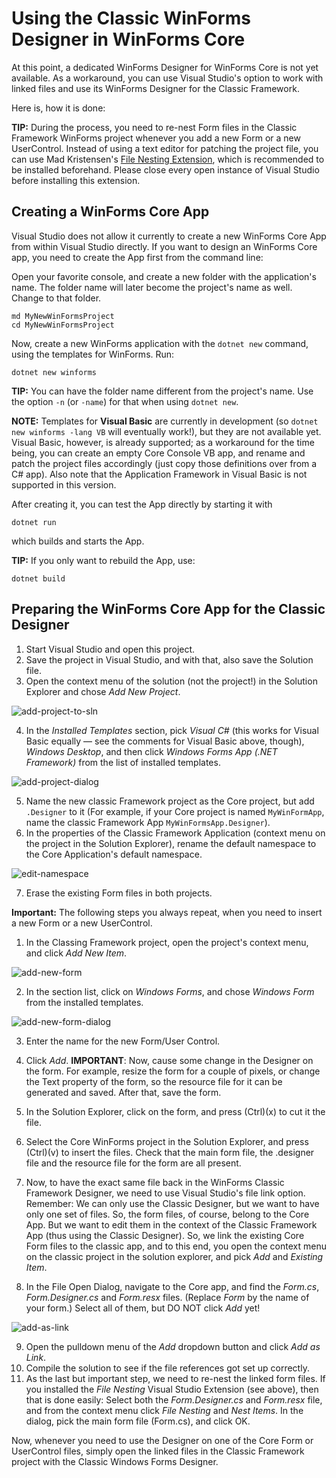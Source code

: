 # Using the Classic WinForms Designer in WinForms Core

At this point, a dedicated WinForms Designer for WinForms Core is not yet available. As a workaround, you can use Visual Studio's option to work with linked files and use its WinForms Designer for the Classic Framework.

Here is, how it is done:

**TIP:** During the process, you need to re-nest Form files in the Classic Framework WinForms project whenever you add a new Form or a new UserControl. Instead of using a text editor for patching the project file, you can use Mad Kristensen's [File Nesting Extension]( https://marketplace.visualstudio.com/items?itemName=MadsKristensen.FileNesting), which is recommended to be installed beforehand. Please close every open instance of Visual Studio before installing this extension.

## Creating a WinForms Core App

Visual Studio does not allow it currently to create a new WinForms Core App from within Visual Studio directly. If you want to design an WinForms Core app, you need to create the App first from the command line:

Open your favorite console, and create a new folder with the application's name. The folder name will later become the project's name as well. Change to that folder.
```
md MyNewWinFormsProject
cd MyNewWinFormsProject
```

Now, create a new WinForms application with the `dotnet new` command, using the templates for WinForms. Run:
```
dotnet new winforms
```

**TIP:** You can have the folder name different from the project's name. Use the option `-n` (or `-name`) for that when using `dotnet new`.

**NOTE:** Templates for **Visual Basic** are currently in development (so `dotnet new winforms -lang VB` will eventually work!), but they are not available yet. Visual Basic, however, is already supported; as a workaround for the time being, you can create an empty Core Console VB app, and rename and patch the project files accordingly (just copy those definitions over from a C# app). Also note that the Application Framework in Visual Basic is not supported in this version.

After creating it, you can test the App directly by starting it with

```
dotnet run
```

which builds and starts the App. 

**TIP:** If you only want to rebuild the App, use:

```
dotnet build
```

## Preparing the WinForms Core App for the Classic Designer

1. Start Visual Studio and open this project.
2. Save the project in Visual Studio, and with that, also save the Solution file.
3. Open the context menu of the solution (not the project!) in the Solution Explorer and chose *Add New Project*.

![add-project-to-sln](./images/add-project-to-sln.png)

4. In the *Installed Templates* section, pick *Visual C#* (this works for Visual Basic equally — see the comments for Visual Basic above, though), *Windows Desktop*, and then click *Windows Forms App (.NET Framework)* from the list of installed templates.

![add-project-dialog](./images/add-project-dialog.png)

5. Name the new classic Framework project as the Core project, but add `.Designer` to it (For example, if your Core project is named `MyWinFormApp`, name the classic Framework App `MyWinFormsApp.Designer`).
6. In the properties of the Classic Framework Application (context menu on the project in the Solution Explorer), rename the default namespace to the Core Application's default namespace.

![edit-namespace](./images/edit-namespace.png)

7. Erase the existing Form files in both projects.

**Important:** The following steps you always repeat, when you need to insert a new Form or a new UserControl.

1. In the Classing Framework project, open the project's context menu, and click *Add New Item*.

![add-new-form](./images/add-new-form.png)

2. In the section list, click on *Windows Forms*, and chose *Windows Form* from the installed templates.

![add-new-form-dialog](./images/add-new-form-dialog.png)

3. Enter the name for the new Form/User Control.
4. Click *Add*.
 **IMPORTANT**: Now, cause some change in the Designer on the form. For example, resize the form for a couple of pixels, or change the Text property of the form, so the resource file for it can be generated and saved. After that, save the form.

5. In the Solution Explorer, click on the form, and press (Ctrl)(x) to cut it the file.
6. Select the Core WinForms project in the Solution Explorer, and press (Ctrl)(v) to insert the files. Check that the main form file, the .designer file and the resource file for the form are all present.
7. Now, to have the exact same file back in the WinForms Classic Framework Designer, we need to use Visual Studio's file link option. Remember: We can only use the Classic Designer, but we want to have only one set of files. So, the form files, of course, belong to the Core App. But we want to edit them in the context of the Classic Framework App (thus using the Classic Designer). So, we link the existing Core Form files to the classic app, and to this end, you open the context menu on the classic project in the solution explorer, and pick *Add* and *Existing Item*.
8. In the File Open Dialog, navigate to the Core app, and find the *Form.cs*, *Form.Designer.cs* and *Form.resx* files. (Replace *Form* by the name of your form.) Select all of them, but DO NOT click *Add* yet!

![add-as-link](./images/add-as-link.png)

9. Open the pulldown menu of the *Add* dropdown button and click *Add as Link*.
10. Compile the solution to see if the file references got set up correctly.
11. As the last but important step, we need to re-nest the linked form files. If you installed the *File Nesting* Visual Studio Extension (see above), then that is done easily: Select both the *Form.Designer.cs* and *Form.resx* file, and from the context menu click *File Nesting* and *Nest Items*. In the dialog, pick the main form file (Form.cs), and click OK.

Now, whenever you need to use the Designer on one of the Core Form or UserControl files, simply open the linked files in the Classic Framework project with the Classic Windows Forms Designer.
